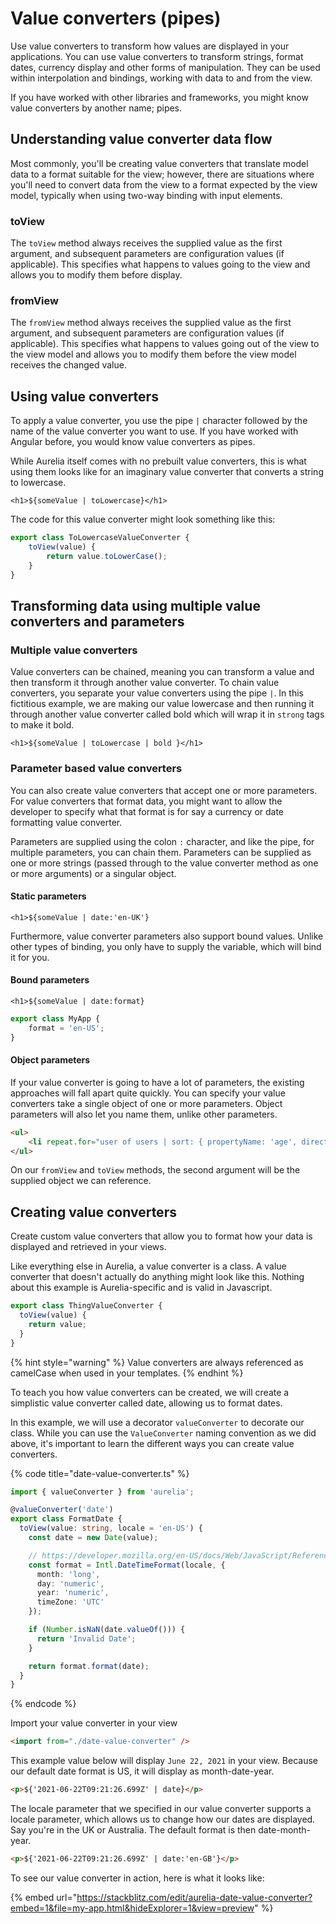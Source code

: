 # Value converters (pipes)

Use value converters to transform how values are displayed in your applications. You can use value converters to transform strings, format dates, currency display and other forms of manipulation. They can be used within interpolation and bindings, working with data to and from the view.

If you have worked with other libraries and frameworks, you might know value converters by another name; pipes.

## Understanding value converter data flow

Most commonly, you'll be creating value converters that translate model data to a format suitable for the view; however, there are situations where you'll need to convert data from the view to a format expected by the view model, typically when using two-way binding with input elements.

### toView

The `toView` method always receives the supplied value as the first argument, and subsequent parameters are configuration values (if applicable). This specifies what happens to values going to the view and allows you to modify them before display.

### fromView

The `fromView` method always receives the supplied value as the first argument, and subsequent parameters are configuration values (if applicable). This specifies what happens to values going out of the view to the view model and allows you to modify them before the view model receives the changed value.

## Using value converters

To apply a value converter, you use the pipe `|` character followed by the name of the value converter you want to use. If you have worked with Angular before, you would know value converters as pipes.

While Aurelia itself comes with no prebuilt value converters, this is what using them looks like for an imaginary value converter that converts a string to lowercase.

```markup
<h1>${someValue | toLowercase}</h1>
```

The code for this value converter might look something like this:

```typescript
export class ToLowercaseValueConverter {
    toView(value) {
        return value.toLowerCase();
    }
}
```

## Transforming data using multiple value converters and parameters

### Multiple value converters

Value converters can be chained, meaning you can transform a value and then transform it through another value converter. To chain value converters, you separate your value converters using the pipe `|`. In this fictitious example, we are making our value lowercase and then running it through another value converter called bold which will wrap it in `strong` tags to make it bold.

```markup
<h1>${someValue | toLowercase | bold }</h1>
```

### Parameter based value converters

You can also create value converters that accept one or more parameters. For value converters that format data, you might want to allow the developer to specify what that format is for say a currency or date formatting value converter.

Parameters are supplied using the colon `:` character, and like the pipe, for multiple parameters, you can chain them. Parameters can be supplied as one or more strings (passed through to the value converter method as one or more arguments) or a singular object.

#### Static parameters

```markup
<h1>${someValue | date:'en-UK'}
```

Furthermore, value converter parameters also support bound values. Unlike other types of binding, you only have to supply the variable, which will bind it for you.

#### Bound parameters

```markup
<h1>${someValue | date:format}
```

```typescript
export class MyApp {
    format = 'en-US';
}
```

#### Object parameters

If your value converter is going to have a lot of parameters, the existing approaches will fall apart quite quickly. You can specify your value converters take a single object of one or more parameters. Object parameters will also let you name them, unlike other parameters.

```html
<ul>
    <li repeat.for="user of users | sort: { propertyName: 'age', direction: 'descending' }">${user.name}</li>
</ul>
```

On our `fromView` and `toView` methods, the second argument will be the supplied object we can reference.

## Creating value converters

Create custom value converters that allow you to format how your data is displayed and retrieved in your views.

Like everything else in Aurelia, a value converter is a class. A value converter that doesn't actually do anything might look like this. Nothing about this example is Aurelia-specific and is valid in Javascript.

```typescript
export class ThingValueConverter {
  toView(value) {
    return value;
  }
}
```

{% hint style="warning" %}
Value converters are always referenced as camelCase when used in your templates.
{% endhint %}

To teach you how value converters can be created, we will create a simplistic value converter called date, allowing us to format dates.

In this example, we will use a decorator `valueConverter` to decorate our class. While you can use the `ValueConverter` naming convention as we did above, it's important to learn the different ways you can create value converters.

{% code title="date-value-converter.ts" %}
```typescript
import { valueConverter } from 'aurelia';

@valueConverter('date')
export class FormatDate {
  toView(value: string, locale = 'en-US') {
    const date = new Date(value);

    // https://developer.mozilla.org/en-US/docs/Web/JavaScript/Reference/Global_Objects/Intl/DateTimeFormat/DateTimeFormat
    const format = Intl.DateTimeFormat(locale, {
      month: 'long',
      day: 'numeric',
      year: 'numeric',
      timeZone: 'UTC'
    });

    if (Number.isNaN(date.valueOf())) {
      return 'Invalid Date';
    }

    return format.format(date);
  }
}
```
{% endcode %}

Import your value converter in your view

```html
<import from="./date-value-converter" />
```

This example value below will display `June 22, 2021` in your view. Because our default date format is US, it will display as month-date-year.

```html
<p>${'2021-06-22T09:21:26.699Z' | date}</p>
```

The locale parameter that we specified in our value converter supports a locale parameter, which allows us to change how our dates are displayed. Say you're in the UK or Australia. The default format is then date-month-year.

```html
<p>${'2021-06-22T09:21:26.699Z' | date:'en-GB'}</p>
```

To see our value converter in action, here is what it looks like:

{% embed url="https://stackblitz.com/edit/aurelia-date-value-converter?embed=1&file=my-app.html&hideExplorer=1&view=preview" %}
